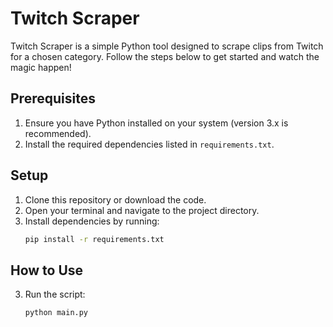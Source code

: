 # Twitch Scraper

Twitch Scraper is a simple Python tool designed to scrape clips from Twitch for a chosen category. Follow the steps below to get started and watch the magic happen!

## Prerequisites

1. Ensure you have Python installed on your system (version 3.x is recommended).
2. Install the required dependencies listed in `requirements.txt`.

## Setup

1. Clone this repository or download the code.
2. Open your terminal and navigate to the project directory.
3. Install dependencies by running:
   ```bash
   pip install -r requirements.txt

## How to Use

3. Run the script:
   ```bash
   python main.py

